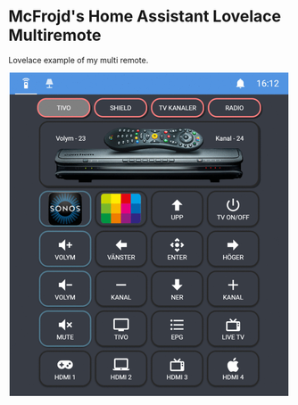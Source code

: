 # McFrojd's Home Assistant Lovelace Multiremote
Lovelace example of my multi remote.

<p align="center">
<img src="https://raw.githubusercontent.com/mcfrojd/homeassistant_lovelace_multiremote/master/home_assistant_lovelace_remotes.gif" alt="Multiremote" width="500">
</p>
